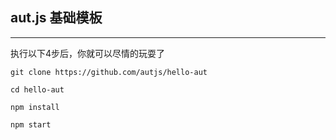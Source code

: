 ## aut.js 基础模板

---

执行以下4步后，你就可以尽情的玩耍了

```shell
git clone https://github.com/autjs/hello-aut
```

```shell
cd hello-aut
```

```shell
npm install
```

```shell
npm start
```
